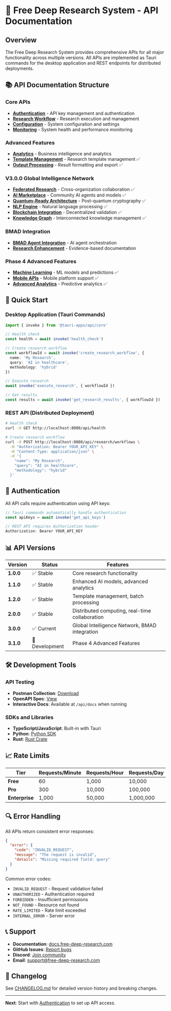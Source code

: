 # 🔌 Free Deep Research System - API Documentation

## Overview

The Free Deep Research System provides comprehensive APIs for all major functionality across multiple versions. All APIs are implemented as Tauri commands for the desktop application and REST endpoints for distributed deployments.

## 📚 API Documentation Structure

### Core APIs
- **[Authentication](./authentication.md)** - API key management and authentication
- **[Research Workflow](./research-workflow.md)** - Research execution and management
- **[Configuration](./configuration.md)** - System configuration and settings
- **[Monitoring](./monitoring.md)** - System health and performance monitoring

### Advanced Features
- **[Analytics](./analytics.md)** - Business intelligence and analytics
- **[Template Management](./template-management.md)** - Research template management ✅
- **[Output Processing](./output-processing.md)** - Result formatting and export ✅

### V3.0.0 Global Intelligence Network
- **[Federated Research](./federated-research.md)** - Cross-organization collaboration ✅
- **[AI Marketplace](./ai-marketplace.md)** - Community AI agents and models ✅
- **[Quantum-Ready Architecture](./quantum-ready.md)** - Post-quantum cryptography ✅
- **[NLP Engine](./nlp-engine.md)** - Natural language processing ✅
- **[Blockchain Integration](./blockchain.md)** - Decentralized validation ✅
- **[Knowledge Graph](./knowledge-graph.md)** - Interconnected knowledge management ✅

### BMAD Integration
- **[BMAD Agent Integration](./bmad-integration.md)** - AI agent orchestration
- **[Research Enhancement](./research-enhancement.md)** - Evidence-based documentation

### Phase 4 Advanced Features
- **[Machine Learning](./machine-learning.md)** - ML models and predictions ✅
- **[Mobile APIs](./mobile-apis.md)** - Mobile platform support ✅
- **[Advanced Analytics](./advanced-analytics.md)** - Predictive analytics ✅

## 🚀 Quick Start

### Desktop Application (Tauri Commands)

```typescript
import { invoke } from '@tauri-apps/api/core'

// Health check
const health = await invoke('health_check')

// Create research workflow
const workflowId = await invoke('create_research_workflow', {
  name: 'My Research',
  query: 'AI in healthcare',
  methodology: 'hybrid'
})

// Execute research
await invoke('execute_research', { workflowId })

// Get results
const results = await invoke('get_research_results', { workflowId })
```

### REST API (Distributed Deployment)

```bash
# Health check
curl -X GET http://localhost:8080/api/health

# Create research workflow
curl -X POST http://localhost:8080/api/research/workflows \
  -H "Authorization: Bearer YOUR_API_KEY" \
  -H "Content-Type: application/json" \
  -d '{
    "name": "My Research",
    "query": "AI in healthcare",
    "methodology": "hybrid"
  }'
```

## 🔐 Authentication

All API calls require authentication using API keys:

```typescript
// Tauri commands automatically handle authentication
const apiKeys = await invoke('get_api_keys')

// REST API requires Authorization header
Authorization: Bearer YOUR_API_KEY
```

## 📊 API Versions

| Version | Status | Features |
|---------|--------|----------|
| **1.0.0** | ✅ Stable | Core research functionality |
| **1.1.0** | ✅ Stable | Enhanced AI models, advanced analytics |
| **1.2.0** | ✅ Stable | Template management, batch processing |
| **2.0.0** | ✅ Stable | Distributed computing, real-time collaboration |
| **3.0.0** | ✅ Current | Global Intelligence Network, BMAD integration |
| **3.1.0** | 🚧 Development | Phase 4 Advanced Features |

## 🛠️ Development Tools

### API Testing
- **Postman Collection**: [Download](../tools/postman-collection.json)
- **OpenAPI Spec**: [View](./openapi.yaml)
- **Interactive Docs**: Available at `/api/docs` when running

### SDKs and Libraries
- **TypeScript/JavaScript**: Built-in with Tauri
- **Python**: [Python SDK](../sdks/python/)
- **Rust**: [Rust Crate](../sdks/rust/)

## 📈 Rate Limits

| Tier | Requests/Minute | Requests/Hour | Requests/Day |
|------|----------------|---------------|--------------|
| **Free** | 60 | 1,000 | 10,000 |
| **Pro** | 300 | 10,000 | 100,000 |
| **Enterprise** | 1,000 | 50,000 | 1,000,000 |

## 🔍 Error Handling

All APIs return consistent error responses:

```json
{
  "error": {
    "code": "INVALID_REQUEST",
    "message": "The request is invalid",
    "details": "Missing required field: query"
  }
}
```

Common error codes:
- `INVALID_REQUEST` - Request validation failed
- `UNAUTHORIZED` - Authentication required
- `FORBIDDEN` - Insufficient permissions
- `NOT_FOUND` - Resource not found
- `RATE_LIMITED` - Rate limit exceeded
- `INTERNAL_ERROR` - Server error

## 📞 Support

- **Documentation**: [docs.free-deep-research.com](https://docs.free-deep-research.com)
- **GitHub Issues**: [Report bugs](https://github.com/usemanusai/free-deep-research/issues)
- **Discord**: [Join community](https://discord.gg/free-deep-research)
- **Email**: support@free-deep-research.com

## 🔄 Changelog

See [CHANGELOG.md](../../CHANGELOG.md) for detailed version history and breaking changes.

---

**Next**: Start with [Authentication](./authentication.md) to set up API access.
